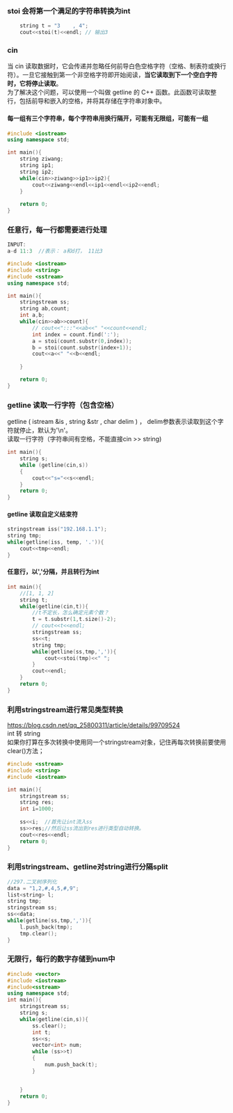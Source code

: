 ### stoi 会将第一个满足的字符串转换为int
```CPP
    string t = "3    , 4";
    cout<<stoi(t)<<endl; // 输出3
```

### cin
当 cin 读取数据时，它会传递并忽略任何前导白色空格字符（空格、制表符或换行符）。一旦它接触到第一个非空格字符即开始阅读，**当它读取到下一个空白字符时，它将停止读取**。  
为了解决这个问题，可以使用一个叫做 getline 的 C++ 函数。此函数可读取整行，包括前导和嵌入的空格，并将其存储在字符串对象中。

#### 每一组有三个字符串，每个字符串用换行隔开，可能有无限组，可能有一组
```cpp
#include <iostream>
using namespace std;

int main(){
    string ziwang;
    string ip1;
    string ip2;
    while(cin>>ziwang>>ip1>>ip2){
        cout<<ziwang<<endl<<ip1<<endl<<ip2<<endl;
    }
    
    return 0;
}
```


### 任意行，每一行都需要进行处理
```CPP
INPUT:
a-d 11:3  //表示： a和d打， 11比3 

#include <iostream>
#include <string>
#include <sstream>
using namespace std;

int main(){
    stringstream ss;
    string ab,count;
    int a,b;
    while(cin>>ab>>count){
        // cout<<":::"<<ab<<" "<<count<<endl;
        int index = count.find(':');
        a = stoi(count.substr(0,index));
        b = stoi(count.substr(index+1));
        cout<<a<<" "<<b<<endl;
        
    }

    return 0;
}
```

### getline 读取一行字符（包含空格） 
getline ( istream &is , string &str , char delim ) ， delim参数表示读取到这个字符就停止，默认为'\n'。  
读取一行字符（字符串间有空格，不能直接cin >> string)  
```cpp
int main(){
    string s;
    while (getline(cin,s))
    {
        cout<<"s="<<s<<endl;
    }
    return 0;
}
```

#### getline 读取自定义结束符
```CPP
stringstream iss("192.168.1.1");
string tmp;
while(getline(iss, temp, '.')){
    cout<<tmp<<endl;
}

```

#### 任意行，以','分隔，并且转行为int
```cpp
int main(){
    //[1, 1, 2]
    string t;
    while(getline(cin,t)){
        //t不定长，怎么确定元素个数？
        t = t.substr(1,t.size()-2);
        // cout<<t<<endl;
        stringstream ss;
        ss<<t;
        string tmp;
        while(getline(ss,tmp,',')){
            cout<<stoi(tmp)<<" ";
        }
        cout<<endl;
    }
    return 0;
}
```


### 利用stringstream进行常见类型转换
https://blog.csdn.net/qq_25800311/article/details/99709524  
int 转 string  
如果你打算在多次转换中使用同一个stringstream对象，记住再每次转换前要使用clear()方法；  
```cpp
#include <sstream>
#include <string>
#include <iostream>

int main(){
    stringstream ss;
    string res;
    int i=1000;
    
    ss<<i;  //首先让int流入ss
    ss>>res;//然后让ss流出到res进行类型自动转换。
    cout<<res<<endl;
    return 0;
}
```

### 利用stringstream、getline对string进行分隔split
```cpp
//297.二叉树序列化
data = "1,2,#,4,5,#,9";
list<string> l;
string tmp;
stringstream ss;
ss<<data;
while(getline(ss,tmp,',')){
    l.push_back(tmp);
    tmp.clear();
}
```

### 无限行，每行的数字存储到num中  
```cpp
#include <vector>
#include <iostream>
#include<sstream>
using namespace std;
int main(){
    stringstream ss;
    string s;
    while(getline(cin,s)){
        ss.clear();
        int t;
        ss<<s;
        vector<int> num;
        while (ss>>t)
        {
            num.push_back(t);
        }


    }
    return 0;
}
```
